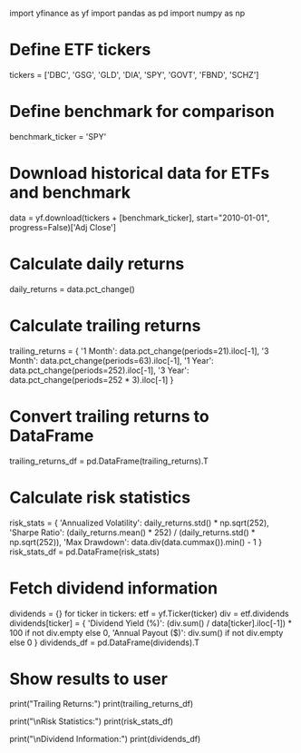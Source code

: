 import yfinance as yf
import pandas as pd
import numpy as np

# Define ETF tickers
tickers = ['DBC', 'GSG', 'GLD', 'DIA', 'SPY', 'GOVT', 'FBND', 'SCHZ']

# Define benchmark for comparison
benchmark_ticker = 'SPY'

# Download historical data for ETFs and benchmark
data = yf.download(tickers + [benchmark_ticker], start="2010-01-01", progress=False)['Adj Close']

# Calculate daily returns
daily_returns = data.pct_change()

# Calculate trailing returns
trailing_returns = {
    '1 Month': data.pct_change(periods=21).iloc[-1],
    '3 Month': data.pct_change(periods=63).iloc[-1],
    '1 Year': data.pct_change(periods=252).iloc[-1],
    '3 Year': data.pct_change(periods=252 * 3).iloc[-1]
}

# Convert trailing returns to DataFrame
trailing_returns_df = pd.DataFrame(trailing_returns).T

# Calculate risk statistics
risk_stats = {
    'Annualized Volatility': daily_returns.std() * np.sqrt(252),
    'Sharpe Ratio': (daily_returns.mean() * 252) / (daily_returns.std() * np.sqrt(252)),
    'Max Drawdown': data.div(data.cummax()).min() - 1
}
risk_stats_df = pd.DataFrame(risk_stats)

# Fetch dividend information
dividends = {}
for ticker in tickers:
    etf = yf.Ticker(ticker)
    div = etf.dividends
    dividends[ticker] = {
        'Dividend Yield (%)': (div.sum() / data[ticker].iloc[-1]) * 100 if not div.empty else 0,
        'Annual Payout ($)': div.sum() if not div.empty else 0
    }
dividends_df = pd.DataFrame(dividends).T

# Show results to user
print("Trailing Returns:")
print(trailing_returns_df)

print("\nRisk Statistics:")
print(risk_stats_df)

print("\nDividend Information:")
print(dividends_df)
